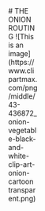 
<div style="width:60px ; height:60px">
  # THE ONION ROUTING ![This is an image](https://www.clipartmax.com/png/middle/43-436872_onion-vegetable-black-and-white-clip-art-onion-cartoon
  transparent.png)
<div>



